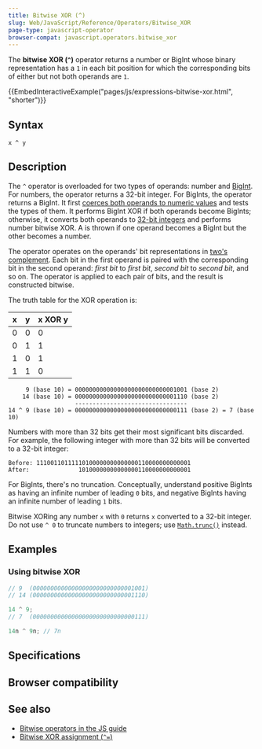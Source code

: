 ```yaml
---
title: Bitwise XOR (^)
slug: Web/JavaScript/Reference/Operators/Bitwise_XOR
page-type: javascript-operator
browser-compat: javascript.operators.bitwise_xor
---
```




The **bitwise XOR (`^`)** operator returns a number or BigInt whose binary representation has a `1` in each bit position for which the corresponding bits of either but not both operands are `1`.

{{EmbedInteractiveExample("pages/js/expressions-bitwise-xor.html", "shorter")}}

## Syntax

```js-nolint
x ^ y
```

## Description

The `^` operator is overloaded for two types of operands: number and [BigInt](/Web/JavaScript/Reference/Global_Objects/BigInt). For numbers, the operator returns a 32-bit integer. For BigInts, the operator returns a BigInt. It first [coerces both operands to numeric values](/Web/JavaScript/Data_structures#numeric_coercion) and tests the types of them. It performs BigInt XOR if both operands become BigInts; otherwise, it converts both operands to [32-bit integers](/Web/JavaScript/Reference/Global_Objects/Number#fixed-width_number_conversion) and performs number bitwise XOR. A  is thrown if one operand becomes a BigInt but the other becomes a number.

The operator operates on the operands' bit representations in [two's complement](https://en.wikipedia.org/wiki/Two's_complement). Each bit in the first operand is paired with the corresponding bit in the second operand: _first bit_ to _first bit_, _second bit_ to _second bit_, and so on. The operator is applied to each pair of bits, and the result is constructed bitwise.

The truth table for the XOR operation is:

| x   | y   | x XOR y |
| --- | --- | ------- |
| 0   | 0   | 0       |
| 0   | 1   | 1       |
| 1   | 0   | 1       |
| 1   | 1   | 0       |

```plain
     9 (base 10) = 00000000000000000000000000001001 (base 2)
    14 (base 10) = 00000000000000000000000000001110 (base 2)
                   --------------------------------
14 ^ 9 (base 10) = 00000000000000000000000000000111 (base 2) = 7 (base 10)
```

Numbers with more than 32 bits get their most significant bits discarded. For example, the following integer with more than 32 bits will be converted to a 32-bit integer:

```plain
Before: 11100110111110100000000000000110000000000001
After:              10100000000000000110000000000001
```

For BigInts, there's no truncation. Conceptually, understand positive BigInts as having an infinite number of leading `0` bits, and negative BigInts having an infinite number of leading `1` bits.

Bitwise XORing any number `x` with `0` returns `x` converted to a 32-bit integer. Do not use `^ 0` to truncate numbers to integers; use [`Math.trunc()`](/Web/JavaScript/Reference/Global_Objects/Math/trunc#using_bitwise_no-ops_to_truncate_numbers) instead.

## Examples

### Using bitwise XOR

```js
// 9  (00000000000000000000000000001001)
// 14 (00000000000000000000000000001110)

14 ^ 9;
// 7  (00000000000000000000000000000111)

14n ^ 9n; // 7n
```

## Specifications



## Browser compatibility



## See also

- [Bitwise operators in the JS guide](/Web/JavaScript/Guide/Expressions_and_operators#bitwise_operators)
- [Bitwise XOR assignment (`^=`)](/Web/JavaScript/Reference/Operators/Bitwise_XOR_assignment)
